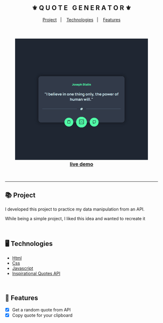 <div align="center">
    <h2>⚜️ Q U O T E &nbsp; G E N E R A T O R ⚜️</h2>
</div>

<p align="center">
    <a href="#-project">Project</a>&nbsp;&nbsp;&nbsp;|&nbsp;&nbsp;&nbsp;
    <a href="#-technologies">Technologies</a>&nbsp;&nbsp;&nbsp;|&nbsp;&nbsp;&nbsp;
    <a href="#-features">Features</a>
</p>

<br>

<h3 align="center">
    <img src="./.github/readme-gif.gif" alt="project gif" height="400px">
    <br>
    <a href="https://erickks.github.io/quote-generator/">live demo</a>
</h3>

<br><hr>

## 📚 Project

<p>I developed this project to practice my data manipulation from an API.</p>
<p>While being a simple project, I liked this idea and wanted to recreate it</p>

<br>

## 🖥 Technologies

- [Html](https://www.w3schools.com/html/)
- [Css](https://www.w3schools.com/css/)
- [Javascript](https://www.javascripttutorial.net/)
- [Inspirational Quotes API](https://forum.freecodecamp.org/t/free-api-inspirational-quotes-json-with-code-examples/311373)

<br>

## 🧾 Features

- [x] Get a random quote from API
- [x] Copy quote for your clipboard
